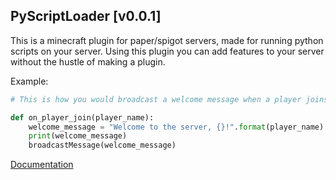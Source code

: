 ## PyScriptLoader [v0.0.1]
This is a minecraft plugin for paper/spigot servers, made for running python scripts on your server. Using this plugin you can add features to your server without the hustle of making a plugin.

Example:
```python
# This is how you would broadcast a welcome message when a player joins

def on_player_join(player_name):
    welcome_message = "Welcome to the server, {}!".format(player_name)
    print(welcome_message)
    broadcastMessage(welcome_message)
```

[Documentation](https://github.com/BridgerSilk/PyScriptLoader/blob/main/doc.md)